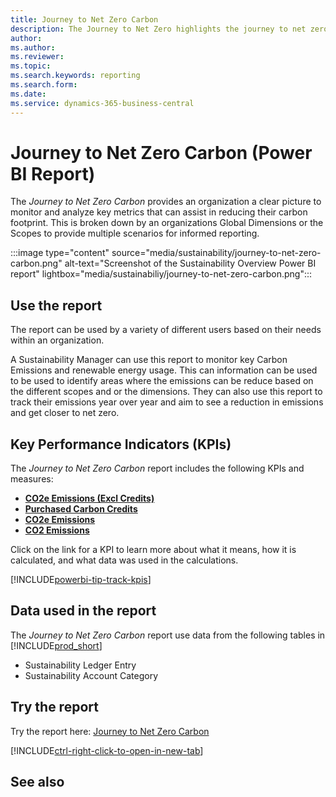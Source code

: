 ```yaml
---
title: Journey to Net Zero Carbon
description: The Journey to Net Zero highlights the journey to net zero within an organization.
author: 
ms.author: 
ms.reviewer: 
ms.topic: 
ms.search.keywords: reporting
ms.search.form: 
ms.date: 
ms.service: dynamics-365-business-central
---
```


# Journey to Net Zero Carbon (Power BI Report)

The *Journey to Net Zero Carbon* provides an organization a clear picture to monitor and analyze key metrics that can assist in reducing their carbon footprint. This is broken down by an organizations Global Dimensions or the Scopes to provide multiple scenarios for informed reporting.

:::image type="content" source="media/sustainability/journey-to-net-zero-carbon.png" alt-text="Screenshot of the Sustainability Overview Power BI report" lightbox="media/sustainabiliy/journey-to-net-zero-carbon.png":::


## Use the report
The report can be used by a variety of different users based on their needs within an organization.

A Sustainability Manager can use this report to monitor key Carbon Emissions and renewable energy usage. This can information can be used to be used to identify areas where the emissions can be reduce based on the different scopes and or the dimensions. They can also use this report to track their emissions year over year and aim to see a reduction in emissions and get closer to net zero.

## Key Performance Indicators (KPIs)

The *Journey to Net Zero Carbon* report includes the following KPIs and measures: 

- [**CO2e Emissions (Excl Credits)**](sustainability-powerbi-kpis.md#co2e-emissions-excl-credits)
- [**Purchased Carbon Credits**](sustainability-powerbi-kpis.md#purchased-carbon-credits)
- [**CO2e Emissions**](sustainability-powerbi-kpis.md#co2e-emissions)
- [**CO2 Emissions**](sustainability-powerbi-kpis.md#co2-emissions)

Click on the link for a KPI to learn more about what it means, how it is calculated, and what data was used in the calculations. 

[!INCLUDE[powerbi-tip-track-kpis](includes/powerbi-tip-track-kpis.md)]


## Data used in the report

The *Journey to Net Zero Carbon* report use data from the following tables in [!INCLUDE[prod_short](includes/prod_short.md)]

- Sustainability Ledger Entry
- Sustainability Account Category

## Try the report

Try the report here: [Journey to Net Zero Carbon](https://businesscentral.dynamics.com?page=37090)

[!INCLUDE[ctrl-right-click-to-open-in-new-tab](includes/ctrl-right-click-to-open-in-new-tab.md)]

## See also